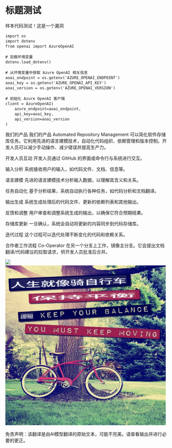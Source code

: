 # 标题测试


样本代码测试！这是一个漏洞
```
import os
import dotenv
from openai import AzureOpenAI

# 加载环境变量
dotenv.load_dotenv()

# 从环境变量中获取 Azure OpenAI 相关信息
aoai_endpoint = os.getenv('AZURE_OPENAI_ENDPOINT')
aoai_key = os.getenv('AZURE_OPENAI_API_KEY')
aoai_version = os.getenv('AZURE_OPENAI_VERSION')

# 初始化 Azure OpenAI 客户端
client = AzureOpenAI(
    azure_endpoint=aoai_endpoint,
    api_key=aoai_key,
    api_version=aoai_version
)
```

我们的产品
我们的产品 Automated Repository Management 可以简化软件存储库任务。它利用先进的语言建模技术，自动化代码组织、依赖管理和版本控制。开发人员可以减少手动操作、减少错误并提高生产力。

开发人员互动
开发人员通过 GitHub 的界面或命令行与系统进行交互。

输入分析
系统接收用户的输入，如代码文件、文档、信息等。

语言建模
先进的语言建模技术分析输入数据，以理解其含义和关系。

任务自动化
基于分析结果，系统自动执行各种任务，如代码分析和文档翻译。

输出生成
系统生成处理后的代码文件、更新的依赖列表和其他输出。

反馈和调整
用户审查和调整系统生成的输出，以确保它符合预期结果。

存储库更新
一旦确认，系统会自动将更新的内容同步到代码存储库。

迭代过程
这个过程可以迭代处理不断变化的代码和依赖关系。

合作者工作流程
Co-Operator 在另一个分支上工作，镜像主分支。它会提出文档翻译/代码建议的拉取请求，供开发人员批准后合并。

![](https://upload.wikimedia.org/wikipedia/commons/thumb/7/77/Google_Images_2015_logo.svg/1200px-Google_Images_2015_logo.svg.png)
![](./translated_images/bicycle.e5987a077c36459b31452b5f6322a930fe95440ab29aeb9c7cbea92148cbe694.zh.png)


免责声明：该翻译是由AI模型翻译的原始文本，可能不完美。请查看输出并进行必要的更正。
